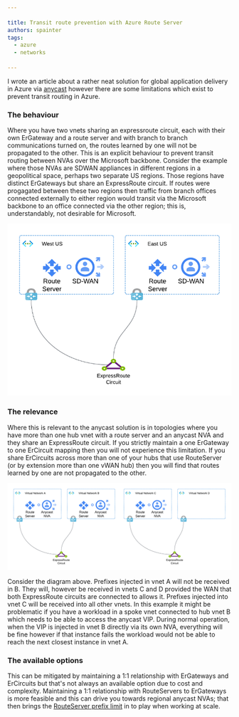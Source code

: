 ```yaml
---

title: Transit route prevention with Azure Route Server
authors: spainter
tags:
  - azure
  - networks

---
```


I wrote an article about a rather neat solution for global application delivery in Azure via [anycast](anycast-route-server.md) however there are some limitations which exist to prevent transit routing in Azure.
<!-- truncate -->
### The behaviour

Where you have two vnets sharing an expressroute circuit, each with their own ErGateway and a route server and with branch to branch communications turned on, the routes learned by one will not be propagated to the other. This is an explicit behaviour to prevent transit routing between NVAs over the Microsoft backbone. Consider the example where those NVAs are SDWAN appliances in different regions in a geopolitical space, perhaps two separate US regions. Those regions have distinct ErGateways but share an ExpressRoute circuit. If routes were progagated between these two regions then traffic from branch offices connected externally to either region would transit via the Microsoft backbone to an office connected via the other region; this is, understandably, not desirable for Microsoft.

![SD-WAN Transit Routing](img/anycast-1.png)

### The relevance

Where this is relevant to the anycast solution is in topologies where you have more than one hub vnet with a route server and an anycast NVA and they share an ExpressRoute circuit. If you strictly maintain a one ErGateway to one ErCircuit mapping then you will not experience this limitation. If you share ErCircuits across more than one of your hubs that use RouteServer (or by extension more than one vWAN hub) then you will find that routes learned by one are not propagated to the other.

![Transit Route Diagram](img/anycast-2.png)

Consider the diagram above. Prefixes injected in vnet A will not be received in B. They will, however be received in vnets C and D provided the WAN that both ExpressRoute circuits are connected to allows it. Prefixes injected into vnet C will be received into all other vnets. In this example it might be problematic if you have a workload in a spoke vnet connected to hub vnet B which needs to be able to access the anycast VIP. During normal operation, when the VIP is injected in vnet B directly via its own NVA, everything will be fine however if that instance fails the workload would not be able to reach the next closest instance in vnet A.

### The available options

This can be mitigated by maintaining a 1:1 relationship with ErGateways and ErCircuits but that's not always an available option due to cost and complexity. Maintaining a 1:1 relationship with RouteServers to ErGateways is more feasible and this can drive you towards regional anycast NVAs; that then brings the [RouteServer prefix limit](https://learn.microsoft.com/en-us/azure/route-server/route-server-faq#how-is-the-1000-route-limit-calculated-on-a-bgp-peering-session-between-an-nva-and-azure-route-server) in to play when working at scale.
